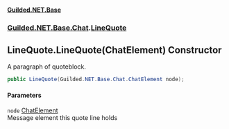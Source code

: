 
#### [Guilded.NET.Base](Guilded_NET_Base 'Guilded_NET_Base')
### [Guilded.NET.Base.Chat](Guilded_NET_Base#Guilded_NET_Base_Chat 'Guilded.NET.Base.Chat').[LineQuote](LineQuote 'Guilded.NET.Base.Chat.LineQuote')
## LineQuote.LineQuote(ChatElement) Constructor
A paragraph of quoteblock.  
```csharp
public LineQuote(Guilded.NET.Base.Chat.ChatElement node);
```

#### Parameters
<a name='Guilded_NET_Base_Chat_LineQuote_LineQuote(Guilded_NET_Base_Chat_ChatElement)_node'></a>
`node` [ChatElement](ChatElement 'Guilded.NET.Base.Chat.ChatElement')  
Message element this quote line holds
  
